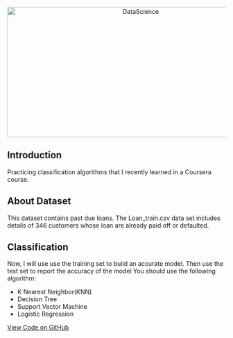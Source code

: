 <p align="center">
  <a href="https://geniuslifedesign.github.io/Projects.github.io/">
    <img alt="DataScience" title="DataScience" src="https://geniuslifedesign.github.io/Projects.github.io/images/classification.png" width="600" height="300">
  </a>
</p>

## Introduction
Practicing classification algorithms that I recently learned in a Coursera course.

## About Dataset
This dataset contains past due loans. The Loan_train.csv data set includes details of 346 customers whose loan are already paid off or defaulted.

## Classification
Now, I will use use the training set to build an accurate model. Then use the test set to report the accuracy of the model
You should use the following algorithm:
- K Nearest Neighbor(KNN)
- Decision Tree
- Support Vector Machine
- Logistic Regression

[View Code on GitHub](https://github.com/geniuslifedesign/Projects.github.io/tree/master/Machine_learning/Classification)